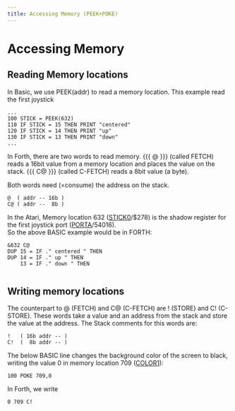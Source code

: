 ```yaml
---
title: Accessing Memory (PEEK+POKE)
---
```

# Accessing Memory  
  
  
## Reading Memory locations  
  
In Basic, we use PEEK(addr) to read a memory location. This example read the first joystick  
  
```
...
100 STICK = PEEK(632)
110 IF STICK = 15 THEN PRINT "centered"
120 IF STICK = 14 THEN PRINT "up"
130 IF STICK = 13 THEN PRINT "down"
...
```
  
In Forth, there are two words to read memory. {{{ @ }}} (called FETCH) reads a 16bit value from a memory location and places the value on the stack. {{{ C@ }}} (called C-FETCH) reads a 8bit value (a byte).  
  
Both words need (=consume) the address on the stack.  
  
```
@  ( addr -- 16b )
C@ ( addr --  8b )
```
In the Atari, Memory location 632 ([STICK0](../STICK0/index.md)/$278) is the shadow register for the first joystick port ([PORTA](../PORTA/index.md)/54016).  
So the above BASIC example would be in FORTH:  
  
```
&632 C@
DUP 15 = IF ." centered " THEN
DUP 14 = IF ." up " THEN
    13 = IF ." down " THEN
    
```
  
## Writing memory locations  
  
The counterpart to @ (FETCH) and C@ (C-FETCH) are ! (STORE) and C! (C-STORE). These words take a value and an address from the stack and store the value at the address. The Stack comments for this words are:  
  
```
!   ( 16b addr -- )
C!  (  8b addr -- )
```
  
The below BASIC line changes the background color of the screen to black, writing the value 0 in memory location 709 ([COLOR1](../COLOR1/index.md)):  
  
```
100 POKE 709,0
```
  
In Forth, we write  
```
0 709 C!
```
